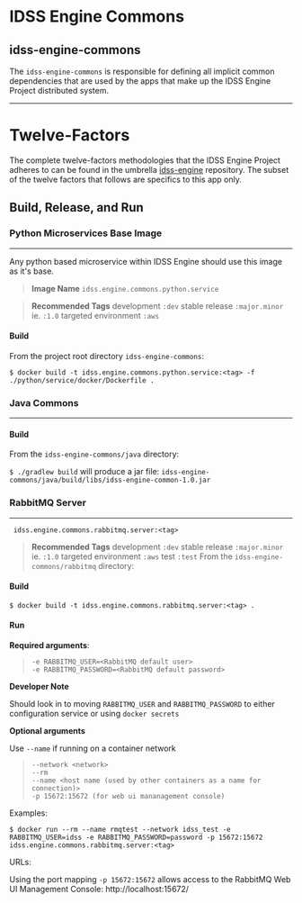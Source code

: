 # IDSS Engine Commons
## idss-engine-commons

The `idss-engine-commons` is responsible for defining all implicit common dependencies that are used by the apps that make up the IDSS Engine Project distributed system.

---
# Twelve-Factors

The complete twelve-factors methodologies that the IDSS Engine Project adheres to can be found in the umbrella [idss-engine](https://github.com/NOAA-GSL/idss-engine) repository. The subset of the twelve factors that follows are specifics to this app only.

## Build, Release, and Run

### Python Microservices Base Image
---
Any python based microservice within IDSS Engine should use this image as it's base.

> **Image Name** `idss.engine.commons.python.service`

> **Recommended Tags** development `:dev` stable release `:major.minor` ie. `:1.0` targeted environment `:aws`

#### Build
From the project root directory `idss-engine-commons`:

`$ docker build -t idss.engine.commons.python.service:<tag> -f ./python/service/docker/Dockerfile .`

### Java Commons
---

#### Build
From the `idss-engine-commons/java` directory:

`$ ./gradlew build` will produce a jar file: `idss-engine-commons/java/build/libs/idss-engine-common-1.0.jar`

### RabbitMQ Server
---

` idss.engine.commons.rabbitmq.server:<tag>`

> **Recommended Tags** development `:dev` stable release `:major.minor` ie. `:1.0` targeted environment `:aws` test `:test`
From the `idss-engine-commons/rabbitmq` directory:

#### Build

`$ docker build -t idss.engine.commons.rabbitmq.server:<tag> .`

#### Run

**Required arguments**:
> ```
> -e RABBITMQ_USER=<RabbitMQ default user>
> -e RABBITMQ_PASSWORD=<RabbitMQ default password>
> ```

**Developer Note**

Should look in to moving `RABBITMQ_USER` and `RABBITMQ_PASSWORD` to either configuration service or using `docker secrets`

**Optional arguments**

Use `--name` if running on a container network

> ```
> --network <network>
> --rm
> --name <host name (used by other containers as a name for connection)>
> -p 15672:15672 (for web ui mananagement console)
> ```

Examples:

`$ docker run --rm --name rmqtest --network idss_test -e RABBITMQ_USER=idss -e RABBITMQ_PASSWORD=password -p 15672:15672 idss.engine.commons.rabbitmq.server:<tag>`

URLs:

Using the port mapping `-p 15672:15672` allows access to the RabbitMQ Web UI Management Console: http://localhost:15672/

